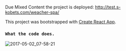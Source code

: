 Due Mixed Content the project is deployed: http://test.s-kobets.com/weacher-spa/

This project was bootstrapped with [Create React App](https://github.com/facebookincubator/create-react-app).

### ```What the code does.```
![2017-05-02_07-58-21](https://cloud.githubusercontent.com/assets/13196034/25604621/862f9332-2f0d-11e7-99f8-1c39c09fcbb8.png)

